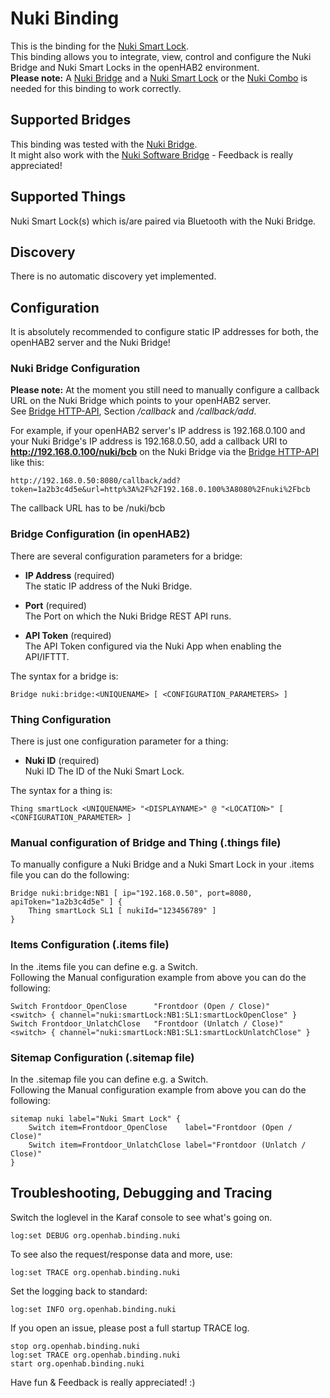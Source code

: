 # Nuki Binding

This is the binding for the [Nuki Smart Lock](https://nuki.io).  
This binding allows you to integrate, view, control and configure the Nuki Bridge and Nuki Smart Locks in the openHAB2 environment.  
**Please note:** A [Nuki Bridge](https://nuki.io/en/bridge/) and a [Nuki Smart Lock](https://nuki.io/en/smart-lock/) or the [Nuki Combo](https://nuki.io/en/shop/nuki-combo/) is needed for this binding to work correctly.

## Supported Bridges

This binding was tested with the [Nuki Bridge](https://nuki.io/en/bridge/).  
It might also work with the [Nuki Software Bridge](https://play.google.com/store/apps/details?id=io.nuki.bridge&hl=en) - Feedback is really appreciated!  

## Supported Things

Nuki Smart Lock(s) which is/are paired via Bluetooth with the Nuki Bridge.

## Discovery

There is no automatic discovery yet implemented.

## Configuration

It is absolutely recommended to configure static IP addresses for both, the openHAB2 server and the Nuki Bridge!

### Nuki Bridge Configuration

**Please note:** At the moment you still need to manually configure a callback URL on the Nuki Bridge which points to your openHAB2 server.  
See [Bridge HTTP-API](https://nuki.io/en/api/), Section */callback* and */callback/add*.  

For example, if your openHAB2 server's IP address is 192.168.0.100 and your Nuki Bridge's IP address is 192.168.0.50, add a callback URI to **http://192.168.0.100/nuki/bcb** on the Nuki Bridge via the [Bridge HTTP-API](https://nuki.io/en/api/) like this:
```
http://192.168.0.50:8080/callback/add?token=1a2b3c4d5e&url=http%3A%2F%2F192.168.0.100%3A8080%2Fnuki%2Fbcb
```
The callback URL has to be /nuki/bcb


### Bridge Configuration (in openHAB2)

There are several configuration parameters for a bridge:
- **IP Address** (required)  
The static IP address of the Nuki Bridge.

- **Port** (required)  
The Port on which the Nuki Bridge REST API runs.

- **API Token** (required)  
The API Token configured via the Nuki App when enabling the API/IFTTT.

The syntax for a bridge is:
```
Bridge nuki:bridge:<UNIQUENAME> [ <CONFIGURATION_PARAMETERS> ]
```

### Thing Configuration
There is just one configuration parameter for a thing:  
- **Nuki ID** (required)  
Nuki ID
The ID of the Nuki Smart Lock.

The syntax for a thing is:
```
Thing smartLock <UNIQUENAME> "<DISPLAYNAME>" @ "<LOCATION>" [ <CONFIGURATION_PARAMETER> ]
```

### Manual configuration of Bridge and Thing (.things file)
To manually configure a Nuki Bridge and a Nuki Smart Lock in your .items file you can do the following:
```
Bridge nuki:bridge:NB1 [ ip="192.168.0.50", port=8080, apiToken="1a2b3c4d5e" ] {
    Thing smartLock SL1 [ nukiId="123456789" ]
}

```

### Items Configuration (.items file)
In the .items file you can define e.g. a Switch.  
Following the Manual configuration example from above you can do the following:
```
Switch Frontdoor_OpenClose      "Frontdoor (Open / Close)"      <switch> { channel="nuki:smartLock:NB1:SL1:smartLockOpenClose" }
Switch Frontdoor_UnlatchClose   "Frontdoor (Unlatch / Close)"   <switch> { channel="nuki:smartLock:NB1:SL1:smartLockUnlatchClose" }
```

### Sitemap Configuration (.sitemap file)
In the .sitemap file you can define e.g. a Switch.  
Following the Manual configuration example from above you can do the following:
```
sitemap nuki label="Nuki Smart Lock" {
    Switch item=Frontdoor_OpenClose    label="Frontdoor (Open / Close)"
    Switch item=Frontdoor_UnlatchClose label="Frontdoor (Unlatch / Close)"
}
```


## Troubleshooting, Debugging and Tracing

Switch the loglevel in the Karaf console to see what's going on.  
```
log:set DEBUG org.openhab.binding.nuki
```

To see also the request/response data and more, use:
```
log:set TRACE org.openhab.binding.nuki
```

Set the logging back to standard:
```
log:set INFO org.openhab.binding.nuki
```

If you open an issue, please post a full startup TRACE log.
```
stop org.openhab.binding.nuki
log:set TRACE org.openhab.binding.nuki
start org.openhab.binding.nuki
```

Have fun & Feedback is really appreciated! :)
